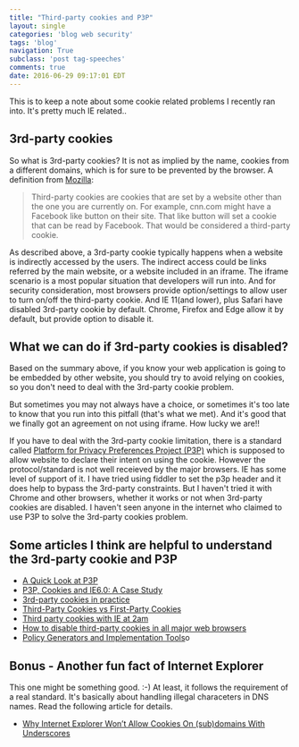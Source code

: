 ```yaml
---
title: "Third-party cookies and P3P"
layout: single
categories: 'blog web security'
tags: 'blog'
navigation: True
subclass: 'post tag-speeches'
comments: true
date: 2016-06-29 09:17:01 EDT
---
```


This is to keep a note about some cookie related problems I recently ran into. It's pretty much IE related.. 

## 3rd-party cookies

So what is 3rd-party cookies? It is not as implied by the name, cookies from a different domains, which is for sure to be prevented by the browser. A definition from [Mozilla](https://support.mozilla.org/en-US/kb/disable-third-party-cookies):

> Third-party cookies are cookies that are set by a website other than the one you are currently on. For example, cnn.com might have a Facebook like button on their site. That like button will set a cookie that can be read by Facebook. That would be considered a third-party cookie.

As described above, a 3rd-party cookie typically happens when a website is indirectly accessed by the users. The indirect access could be links referred by the main website, or a website included in an iframe. The iframe scenario is a most popular situation that developers will run into. And for security consideration, most browsers provide option/settings to allow user to turn on/off the third-party cookie. And IE 11(and lower), plus Safari have disabled 3rd-party cookie by default. Chrome, Firefox and Edge allow it by default, but provide option to disable it.

## What we can do if 3rd-party cookies is disabled?

Based on the summary above, if you know your web application is going to be embedded by other website, you should try to avoid relying on cookies, so you don't need to deal with the 3rd-party cookie problem. 

But sometimes you may not always have a choice, or sometimes it's too late to know that you run into this pitfall (that's what we met). And it's good that we finally got an agreement on not using iframe. How lucky we are!! 

If you have to deal with the 3rd-party cookie limitation, there is a standard called [Platform for Privacy Preferences Project (P3P)](https://en.wikipedia.org/wiki/P3P) which is supposed to allow website to declare their intent on using the cookie. However the protocol/standard is not well receieved by the major browsers. IE has some level of support of it. I have tried using fiddler to set the p3p header and it does help to bypass the 3rd-party constraints. But I haven't tried it with Chrome and other browsers, whether it works or not when 3rd-party cookies are disabled. I haven't seen anyone in the internet who claimed to use P3P to solve the 3rd-party cookies problem. 

## Some articles I think are helpful to understand the 3rd-party cookie and P3P

- [A Quick Look at P3P](https://blogs.msdn.microsoft.com/ieinternals/2013/09/17/a-quick-look-at-p3p/)
- [P3P, Cookies and IE6.0: A Case Study](https://www.sitepoint.com/p3p-cookies-ie6/2/)
- [3rd-party cookies in practice](https://blog.zok.pw/web/2015/10/21/3rd-party-cookies-in-practice/)
- [Third-Party Cookies vs First-Party Cookies](http://www.opentracker.net/article/third-party-cookies-vs-first-party-cookies)
- [Third party cookies with IE at 2am](http://labs.fundbox.com/third-party-cookies-with-ie-at-2am/)
- [How to disable third-party cookies in all major web browsers](http://www.digitalcitizen.life/how-disable-third-party-cookies-all-major-browsers)
- [Policy Generators and Implementation Tools](http://www.p3ptoolbox.org/tools/resources1.shtml)o

## Bonus - Another fun fact of Internet Explorer

This one might be something good. :-) At least, it follows the requirement of a real standard. It's basically about handling illegal characeters in DNS names. Read the following article for details.

- [Why Internet Explorer Won’t Allow Cookies On (sub)domains With Underscores](https://ma.ttias.be/internet-explorer-wont-allow-cookies-subdomains-underscores/)


